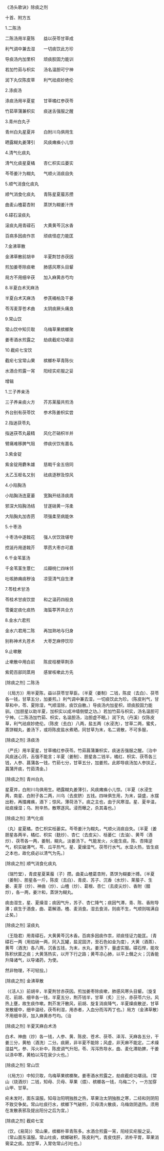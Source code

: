 《汤头歌诀》除痰之剂

十首、附方五

1.二陈汤

二陈汤用半夏陈　　益以茯苓甘草成

利气调中兼去湿　　一切痰饮此方珍

导痰汤内加里枳　　顽痰胶固力能训

若加竹茹与枳实　　汤名温胆可宁神

润下丸仅陈皮草　　利气祛痰妙绝伦

2.涤痰汤

涤痰汤用半夏星　　甘草橘红参茯苓

竹茹草蒲兼枳实　　痰迷舌强服之醒

3.青州白丸子

青州白丸星夏并　　白附川乌俱用生

晒露糊丸姜薄引　　风痰瘫痪小儿惊

4.清气化痰丸

清气化痰星夏橘　　杏仁枳实瓜蒌实

芩苓姜汁为糊丸　　气顺火消痰自失

5.顺气消食化痰丸

顺气消食化痰丸　　青陈星夏菔苏攒

曲麦山楂葛杏附　　蒸饼为糊姜汁抟

6.礞石滚痰丸

滚痰丸用青礞石　　大黄黄芩沉水香

百病多因痰作祟　　顽痰怪症力能匡

7.金沸草散

金沸草散前胡辛　　半夏荆甘赤茯因

煎加姜枣除痰嗽　　肺感风寒头目颦

局方不用细辛茯　　加入麻黄赤芍均

8.半夏白术天麻汤

半夏白术天麻汤　　参芪橘柏及干姜

苓泻麦芽苍术曲　　太阴痰厥头痛良

9.常山饮

常山饮中知贝取　　乌梅草果槟榔聚

姜枣酒水煎露之　　劫痰截疟功堪诩

10.截疟七宝饮

截疟七宝常山果　　槟榔朴草青陈伙

水酒合煎露一宵　　阳经实疟服之妥

增辑

1.三子养亲汤

三子养亲痰火方　　芥苏莱菔共煎汤

外台别有茯苓饮　　参术陈姜枳实尝

2.指迷茯苓丸

指迷茯苓丸最精　　风化芒硝枳半并

臂痛难移脾气阻　　停痰伏饮有嘉名

3.紫金锭

紫金锭用麝朱雄　　慈戟千金五倍同

太乙玉枢名又别　　祛痰逐秽及惊风

4.小陷胸汤

小陷胸汤连夏蒌　　宽胸开结涤痰周

邪深大陷胸汤结　　甘遂硝黄一泻柔

大陷胸丸加杏苈　　项强柔至病能休

5.十枣汤

十枣汤中遂戟花　　强人伏饮效堪夸

控涎丹用遂戟芥　　葶苈大枣亦可嘉

6.千金苇茎汤

千金苇茎生薏仁　　瓜瓣桃仁四味邻

吐咳肺痈痰秽浊　　凉营清气自生津

7.苓桂术甘汤

苓桂术甘痰饮尝　　和之温药四般良

雪羹定痰化痰热　　海蜇葶荠共合方

8.金水六君煎

金水六君用二陈　　再加熟地与归身

别称神术丸苍术　　大枣芝麻停饮珍

9.止嗽散

止嗽散中用白前　　陈皮桔梗草荆添

紫菀百部同蒸用　　感冒咳嗽此方先

[除痰之剂] 二陈汤

（《局方》）用半夏陈，益以茯苓甘草臣。〔半夏（姜制）二钱，陈皮（去白）、茯苓各一钱，甘草五分，加姜煎。〕利气调中兼去湿，一切痰饮此为珍。（陈皮利气，甘草和中，苓、夏除湿，气顺湿除，痰饮自散。）导痰汤内加星枳，顽痰胶固力能驯。（加胆星以助半夏，加枳实以成冲墙倒壁之功。）若加竹茹与枳实，汤名温胆可宁神。（二陈汤加竹茹、枳实，名温胆汤，治胆虚不眠。）润下丸（丹溪）仅陈皮草，利气祛痰妙绝伦。〔陈皮（去白）八两，盐五两（水浸洗），甘草二两，蜜炙，蒸饼糊丸，姜汤下，或将陈皮盐水煮晒，同甘草为末，名二肾散，不可多服，

[除痰之剂] 涤痰汤

（严氏）用半夏星，甘草橘红参茯苓。竹茹菖蒲兼枳实，痰迷舌强服之醒。〔治中风痰迷心窍，舌强不能言；半夏（姜制）、胆星各二钱半，橘红、枳实、茯苓各三钱，人参、菖蒲各一钱，竹茹七分，甘草五分，加姜煎。此即导痰汤加人参扶正，菖蒲开痰，竹茹清金。〕

[除痰之剂] 青州白丸

星夏并，白附川乌俱用生。晒露糊丸姜薄引，风痰瘫痪小儿惊。〔半夏（水浸生两，南星、白附子各二两，川乌（去皮脐）五钱。四味俱生用，为末，袋盛，水摆出粉，再擂瘫痪，酒下；惊风，薄荷汤下。痰之主也，由于风寒湿。星、夏辛温，祛痰燥湿；乌、附辛热，散寒逐风。浸而曝之，杀其毒也。〕

[除痰之剂] 清气化痰

（丸）星夏橘，杏仁枳实栝蒌实。芩苓姜汁为糊丸，气顺火消痰自失。〔半夏（姜胆星各两半，橘红、枳实（麸炒）、杏仁（去皮尖）、栝蒌仁（去油）、黄芩（酒炒）、茯苓各一两，姜制，糊丸，淡姜汤下。气能发火，火能生痰。陈、杏降逆气，枳实破滞气，芩、瓜平热气，星、夏燥湿气，茯苓行水气。水湿火热，皆生痰之本也，故化痰必以清气为先。〕

[除痰之剂] 顺气消食化痰丸

（瑞竹堂），青皮星夏莱菔（子）攒。曲麦山楂葛杏附，蒸饼为糊姜汁搏。〔半夏（姜制）、胆星各一斤，陈皮（去白）、青皮、苏子、沉香（水炒）、莱菔子、生姜、麦芽（炒）、神曲（炒）、山楂（炒）、葛根、杏仁（去皮尖炒）、香附（醋炒），各一两，姜汁和，蒸饼为糊丸。

痰由湿生，星、夏燥湿；痰因气升，苏子、杏仁降气；痰因气滞，青、陈、香附导滞；痰生于酒食，曲、葛解酒，楂、麦消食。湿去食消，则痰不生，气顺则喘满自止矣。〕

[除痰之剂] 滚痰丸

（王隐君）用青礞石，大黄黄芩沉木香。百病多因痰作祟，顽痰怪证力能匡。〔青礞石一两（用焰硝一两，同入瓦罐，盐泥固济，至石色如金为度），大黄（酒蒸）、黄芩（酒洗）各八两，沉香五钱，为末，水丸，姜汤下，量虚实服。礞石悍，能攻陈积伏匿之痰；大黄荡热实，以开下行之路；黄芩凉心肺，以平上僭之火；沉香能升降诸气，以导诸药，为使。

然非物理，不可轻投。〕

[除痰之剂] 金沸草散

（《活人》）前胡辛，半夏荆甘赤茯因。煎加姜枣除痰嗽，肺感风寒头目颦。〔旋复花、前胡、细辛各一钱，半夏五分，荆芥钱半，甘草（炙）三分，赤茯苓六分。风热上壅，故生痰作嗽。荆芥发汗散风，前胡、旋复消痰降气，半夏燥痰散逆，甘草发散缓中，细辛温经，茯苓利湿，用赤者，入血分而泻丙丁也。〕局方（金沸草散）不用细辛茯，加入麻黄赤芍均。（治

[除痰之剂] 半夏天麻白术汤

白术、神曲（炒）各一钱，人参、黄、陈皮、苍术、茯苓、泽泻、天麻各五分，干姜三分，黄柏（酒洗）二分。痰厥，非半夏不能除；风虚，非天麻不能定。二术燥湿益气，参、泻火补中，陈皮调气升阳，苓、泻泻热导水，曲、麦化滞助脾，干姜以涤中寒，黄柏以泻在泉少火也。〕

[除痰之剂] 常山饮

（《局方》）中知贝取，乌梅草果槟榔聚。姜枣酒水煎露之，劫痰截疟功堪诩。〔常山（烧酒炒）二钱，知母、贝母、草果（煨）、槟榔各一钱，乌梅二个，一方加穿山甲、甘草。

疟未发时，面东温服。知母治阳明独胜之热，草果治太阴独胜之寒，二经和则阴阳不致交争矣。常山吐痰行水，槟榔下气破积，贝母清火散痰，乌梅敛阴退热。须用在发散表邪及提出阳分之后为宜。〕

[除痰之剂] 截疟七宝

（饮，《易简》）常山果，槟榔朴草青陈多。水酒合煎露一宵，阳经实疟服之妥。〔常山面东温服。常山吐痰，槟榔破积，陈皮利气，青皮伐肝，浓朴平胃，草果消膏梁之痰。加甘草，入胃佐常山引吐也。〕

